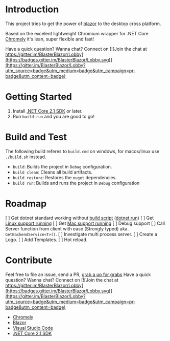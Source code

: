 # Introduction 

This project tries to get the power of [blazor](https://blazor.net/) to the desktop cross platform.

Based on the excelent lightweight Chromium wrapper for .NET Core [Chromely](https://github.com/mattkol/Chromely) it's lean, super flexible and fast!

Have a quick question? Wanna chat? Connect on [![Join the chat at https://gitter.im/BlasterBlazor/Lobby](https://badges.gitter.im/BlasterBlazor/Lobby.svg)](https://gitter.im/BlasterBlazor/Lobby?utm_source=badge&utm_medium=badge&utm_campaign=pr-badge&utm_content=badge)

# Getting Started
1. Install [.NET Core 2.1 SDK](https://www.microsoft.com/net/download/) or later.
2. Run `build run` and you are good to go!
<!-- 2.	Software dependencies
3.	Latest releases
4.	API references
-->

# Build and Test

The following build referes to `build.cmd` on windows, for macos/linux use `./build.sh` instead.

* `build`: Builds the project in `Debug` configuration.
* `build clean`: Cleans all build artifacts.
* `build restore`: Restores the `nuget` dependencies.
* `build run`: Builds and runs the project in `Debug` configuration

# Roadmap
[ ] Get dotnet standard working without [build script](https://github.com/biohazard999/Blaster/blob/master/build.cake) ([dotnet run](https://github.com/mattkol/Chromely/issues/30))
[ ] Get [Linux support running](https://github.com/mattkol/Chromely/issues/30)
[ ] Get [Mac support running](https://github.com/mattkol/Chromely/wiki/Roadmap-and-Help-Wanted)
[ ] Debug support
[ ] Call Server function from client with ease (Strongly typed) aka. `GetBackendService<T>()`.
[ ] Investigate multi process server.
[ ] Create a Logo.
[ ] Add Templates.
[ ] Hot reload.

# Contribute
Feel free to file an issue, send a PR, [grab a up for grabs](https://up-for-grabs.net/)
Have a quick question? Wanna chat? Connect on [![Join the chat at https://gitter.im/BlasterBlazor/Lobby](https://badges.gitter.im/BlasterBlazor/Lobby.svg)](https://gitter.im/BlasterBlazor/Lobby?utm_source=badge&utm_medium=badge&utm_campaign=pr-badge&utm_content=badge)

- [Chromely](https://github.com/mattkol/Chromely)
- [Blazor](https://blazor.net/)
- [Visual Studio Code](https://github.com/Microsoft/vscode)
- [.NET Core 2.1 SDK](https://www.microsoft.com/net/download/)
